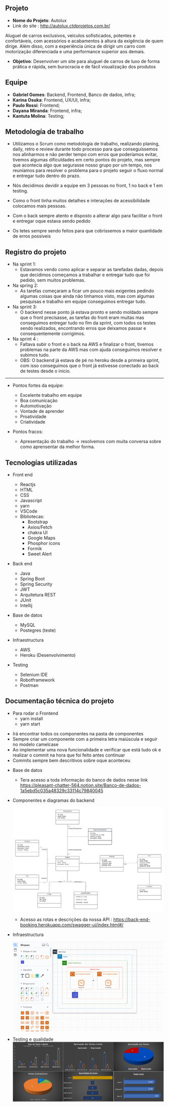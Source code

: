 
## Projeto

- **Nome do Projeto**: Autolux
- Link do site : http://autolux.ctdprojetos.com.br/

Aluguel de carros exclusivos, veículos sofisticados, potentes e confortáveis, com acessórios e acabamentos à altura da exigência de quem dirige. Além disso, com a experiência única de dirigir um carro com motorização diferenciada e uma performance superior aos demais.

- **Objetivo**: Desenvolver um site para aluguel de carros de luxo de forma prática e rápida, sem burocracia e de fácil visualização dos produtos

## Equipe

- **Gabriel Gomes**: Backend, Frontend, Banco de dados, infra;
- **Karina Osuka**: Frontend, UX/UI, infra;
- **Paulo Rossi**: Frontend;
- **Dayana Miranda**: Frontend, infra;
- **Kantuta Molina**: Testing; 


## Metodología de trabalho

- Utilizamos o Scrum como metodología de trabalho, realizando planing, daily, retro e review durante todo processo para que conseguíssemos nos alinharmos e não perder tempo com erros que poderíamos evitar, tivemos algumas dificuldades em certo pontos do projeto, mas sempre que acontecia algo que segurasse nosso grupo por um tempo, nos reuníamos para resolver o problema para o projeto seguir o fluxo normal e entregar tudo dentro do prazo.

- Nós decidimos devidir a equipe em 3 pessoas no front, 1 no back e 1 em testing.
- Como o front tinha muitos detalhes e interações de acessibilidade colocamos mais pessoas.
- Com o back sempre atento e disposto a alterar algo para facilitar o front e entregar oque estava sendo pedido
- Os tetes sempre sendo feitos para que cobrissemos a maior quantidade de erros possíveis 

## Registro do projeto

- Na sprint 1:
    - Estavamos vendo como aplicar e separar as tarefadas dadas, depois que decidimos começamos a trabalhar e entregar tudo que foi pedido, sem muitos problemas.
- Na spring 2:
    - As tarefas começaram a ficar um pouco mais exigentes pedindo algumas coisas que ainda não tinhamos visto, mas com algumas pesquisas e trabalho em equipe conseguimos entregar tudo.
- Na sprint 3: 
    - O backend nesse ponto já estava pronto e sendo moldado sempre que o front precisasse, as tarefas do front eram muitas mas conseguimos entregar tudo no fim da sprint, com todos os testes sendo realizados, encontrando erros que deixamos passar e consequentemente corrigimos.
- Na sprint 4 :
    - Faltava subir o front e o back na AWS e finalizar o front, tivemos problemas na parte da AWS mas com ajuda conseguimos resolver e subimos tudo.
    - OBS: O backend já estava de pé no heroku desde a primeira sprint, com isso conseguimos que o front já estivesse conectado ao back de testes desde o inicio.
---

* Pontos fortes da equipe:
    - Excelente trabalho em equipe
    - Boa comunicação
    - Automotivação
    - Vontade de aprender
    - Proatividade
    - Criatividade

* Pontos fracos:
  - Apresentação do trabalho -> resolvemos com muita conversa sobre como aprensentar da melhor forma.

## Tecnologías utilizadas


  * Front end
    - Reactjs
    - HTML
    - CSS
    - Javascript
    - yarn
    - VSCode
    + Bibliotecas:
      - Bootstrap
      - Axios/Fetch
      - chakra UI
      - Google Maps
      - Phosphor icons
      - Formik
      - Sweet Alert


  * Back end
    - Java
    - Spring Boot
    - Spring Security
    - JWT
    - Arquitetura REST
    - JUnit
    - Intellij

  * Base de datos
    - MySQL
    - Postegres (teste)

  * Infraestructura
    - AWS
    - Heroku (Desenvolvimento)

  * Testing
    - Selenium IDE
    - Robotframework
    - Postman

## Documentação técnica do projeto

* Para rodar o Frontend
    - yarn install
    - yarn start
- Irá encontrar todos os componentes na pasta de componentes 
- Sempre criar um componente com a primeira letra maiúscula e seguir no modelo camelcase
- Ao implementar uma nova funcionalidade e verificar que está tudo ok e realizar o commit na hora que foi feito antes continuar
- Commits sempre bem descritivos sobre oque aconteceu

* Base de datos
    - Tera acesso a toda informação do banco de dados nesse link https://pleasant-chatter-564.notion.site/Banco-de-dados-1a5ebd5c035a48329c33114c79840045

* Componentes e diagramas do backend

  ![image-2.png](./image-2.png)
  - Acesso as rotas e descrições da nossa API : https://back-end-booking.herokuapp.com/swagger-ui/index.html#/

* Infraestructura

  ![image-1.png](./image-1.png)

* Testing e qualidade
![image.png](./image.png)
